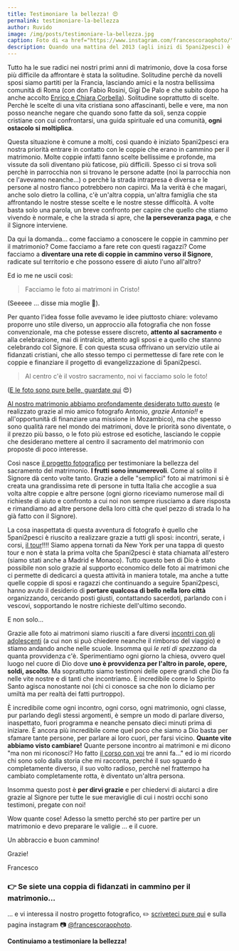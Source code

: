 ```yaml
---
title: Testimoniare la bellezza! 😍
permalink: testimoniare-la-bellezza
author: Ruvido
image: /img/posts/testimoniare-la-bellezza.jpg
caption: Foto di <a href="https://www.instagram.com/francescoraophoto/">@francescoraophoto</a>
description: Quando una mattina del 2013 (agli inizi di 5pani2pesci) è nata l'idea di testimoniare la bellezza del sacramento del matrimonio attraverso le fotografie ai matrimoni, mai e poi mai (!) avremmo pensato di arrivare fino a qui... con questa foto desideriamo festeggiare 100 matrimoni 🎉🎉🎉 di testimonianza attraverso la fotografia, raccontandovi anche come sono andate effettivamente le cose e perchè lo facciamo. 
---
```


Tutto ha le sue radici nei nostri primi anni di matrimonio, dove la cosa forse più difficile da affrontare è stata la solitudine. Solitudine perchè da novelli sposi siamo partiti per la Francia, lasciando amici e la nostra bellissima comunità di Roma (con don Fabio Rosini, Gigi De Palo e che subito dopo ha anche accolto [Enrico e Chiara Corbella](http://5p2p.it/chiara-corbella-petrillo)). Solitudine soprattutto di scelte. Perchè le scelte di una vita cristiana sono affascinanti, belle e vere, ma non posso neanche negare che quando sono fatte da soli, senza coppie cristiane con cui confrontarsi, una guida spirituale ed una comunità, **ogni ostacolo si moltiplica**.

Questa situazione è comune a molti,  così quando è iniziato 5pani2pesci era nostra priorità entrare in contatto con le coppie che erano in cammino per il matrimonio. Molte coppie infatti fanno scelte bellissime e profonde, ma vissute da soli diventano più faticose, più difficili. Spesso ci si trova soli perchè in parrocchia non si trovano le persone adatte (noi la parrocchia non ce l'avevamo neanche...) o perchè la strada intrapresa è diversa e le persone al nostro fianco potrebbero non capirci. Ma la verità è che magari, anche solo dietro la collina, c'è un'altra coppia, un'altra famiglia che sta affrontando le nostre stesse scelte e le nostre stesse difficoltà. A volte basta solo una parola, un breve confronto per capire che quello che stiamo vivendo è normale, e che la strada si apre, che **la perseveranza paga**, e che il Signore interviene.

Da qui la domanda... come facciamo a conoscere le coppie in cammino per il matrimonio? Come facciamo a fare rete con questi ragazzi? Come facciamo a **diventare una rete di coppie in cammino verso il Signore**, radicate sul territorio e che possono essere di aiuto l'uno all'altro?

Ed io me ne uscii così:

> Facciamo le foto ai matrimoni in Cristo!

(Seeeee ... disse mia moglie 🤣).

Per quanto l'idea fosse folle avevamo le idee piuttosto chiare: volevamo proporre uno stile diverso, un approccio alla fotografia che non fosse convenzionale, ma che potesse essere discreto, **attento al sacramento** e alla celebrazione, mai di intralcio, attento agli sposi e a quello che stanno celebrando col Signore. E con questa scusa offrivano  un servizio utile ai fidanzati cristiani,  che allo stesso tempo ci permettesse di fare rete con le coppie  e finanziare il progetto di evangelizzazione di 5pani2pesci.

> Al centro c'è il vostro sacramento, noi vi facciamo solo le foto!

([E le foto sono pure belle, guardate qui](https://www.instagram.com/francescoraophoto/) 😍)

[Al nostro matrimonio abbiamo profondamente desiderato tutto questo](http://5p2p.it/2013/04/24/wedding-plan-francescano.html) (e realizzato grazie al mio amico fotografo Antonio, *grazie Antonio!!* e all'opportunità di finanziare una missione in Mozambico), ma che spesso sono qualità rare nel mondo dei matrimoni, dove le priorità sono diventate, o il prezzo più basso, o le foto più estrose ed esotiche, lasciando le coppie che desiderano mettere al centro il sacramento del matrimonio con proposte di poco interesse.

Così nasce [il progetto fotografico](http://weddings.5p2p.it) per testimoniare la bellezza del sacramento del matrimonio. **I frutti sono innumerevoli**. Come al solito il Signore dà cento volte tanto. Grazie a delle "semplici" foto ai matrimoni si è creata una grandissima rete di persone in tutta Italia che accoglie a sua volta altre coppie e altre persone (ogni giorno riceviamo numerose mail di richieste di aiuto e confronto a cui noi non sempre riusciamo a dare risposta e rimandiamo ad altre persone della loro città che quel pezzo di strada lo ha già fatto con il Signore).

La cosa inaspettata di questa avventura di fotografo è quello che 5pani2pesci è riuscito a realizzare grazie a tutti gli sposi: incontri, serate, i corsi, [il tour](http://5p2p.it/tour)!!!! Siamo appena tornati da New York per una tappa di questo tour e non è stata la prima volta che 5pani2pesci è stata chiamata all'estero (siamo stati anche a Madrid e Monaco). Tutto questo ben di Dio è stato possibile non solo grazie al supporto economico delle foto ai matrimoni che ci permette di dedicarci a questa attività in maniera totale, ma anche a tutte quelle coppie di sposi e ragazzi che continuando a seguire 5pani2pesci, hanno avuto il desiderio di **portare qualcosa di bello nella loro città** organizzando, cercando posti giusti, contattando sacerdoti, parlando con i vescovi, sopportando le nostre richieste dell'ultimo secondo.

E non solo...

Grazie alle foto ai matrimoni siamo riusciti a fare diversi [incontri con gli adolescenti](https://www.youtube.com/watch?v=UW6mMyzKTFA) (a cui non si può chiedere neanche il rimborso del viaggio) e stiamo andando anche nelle scuole. Insomma qui _le reti di spezzano_ da quanta provvidenza c'è. Sperimentiamo ogni giorno la chiesa, ovvero quel luogo nel cuore di Dio dove **uno è provvidenza per l'altro in parole, opere, soldi, ascolto**. Ma soprattutto siamo testimoni delle opere grandi che Dio fa nelle vite nostre e di tanti che incontriamo. È incredibile come lo Spirito Santo agisca nonostante noi (chi ci conosce sa che non lo diciamo per umiltà ma per realtà dei fatti purtroppo).

È incredibile come ogni incontro, ogni corso, ogni matrimonio, ogni classe, pur parlando degli stessi argomenti, è sempre un modo di parlare diverso, inaspettato, fuori programma e neanche pensato dieci minuti prima di iniziare. È ancora più incredibile come quel poco che siamo a Dio basta per sfamare tante persone, per parlare ai loro cuori, per farsi vicino. **Quante vite abbiamo visto cambiare!** Quante persone incontro ai matrimoni e mi dicono "ma non mi riconosci? Ho fatto [il corso con voi](http://5p2p.it/tour) tre anni fa..." ed io mi ricordo chi sono solo dalla storia che mi racconta, perché il suo sguardo è completamente diverso, il suo volto radioso, perchè nel frattempo ha cambiato completamente rotta, è diventato un'altra persona.

Insomma questo post è **per dirvi grazie** e per chiedervi di aiutarci a dire grazie al Signore per tutte le sue meraviglie di cui i nostri occhi sono testimoni, pregate con noi!

Wow quante cose! Adesso la smetto perché sto per partire per un matrimonio e devo preparare le valigie ... e il cuore.

Un abbraccio e buon cammino!

Grazie!

Francesco

### 👉 Se siete una coppia di fidanzati in cammino per il matrimonio... 
... e vi interessa il nostro progetto fotografico, ✏️ [scriveteci pure qui](http://weddings.5p2p.it) e sulla pagina instagram 📷 [@francescoraophoto](https://www.instagram.com/francescoraophoto/). 

**Continuiamo a testimoniare la bellezza!**
